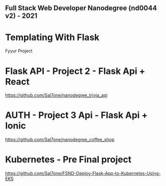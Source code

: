 ## Full Stack Web Developer Nanodegree (nd0044 v2) - 2021

# Templating With Flask 
Fyyur Project

# Flask API - Project 2 - Flask Api + React
https://github.com/Sal7one/nanodegree_trivia_api

# AUTH - Project 3 Api - Flask Api + Ionic
https://github.com/Sal7one/nanodegree_coffee_shop

# Kubernetes - Pre Final project
https://github.com/Sal7one/FSND-Deploy-Flask-App-to-Kubernetes-Using-EKS